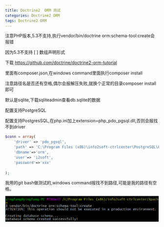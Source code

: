 ```yaml
---
title: Doctrine2  ORM 测试
categories: Doctrine2 ORM
tags: Doctrine2 ORM
---
```




注意PHP版本,5.3不支持,执行vendor/bin/doctrine orm:schema-tool:create会报错

因为5.3不支持 [ ] 数组声明形式

下载 https://github.com/doctrine/doctrine2-orm-tutorial

里面有composer.json,在windows command里面执行composer install

注意路径名是否还有空格,偶尔会报解压失败,就换个正常的目录composer install即可

默认是sqlite,下载sqliteadmin查看db.sqlite的数据

配置支持PostgreSQL

配置支持PostgresSQL,在php.ini加上extension=php_pdo_pgsql.dll,否则会报找不到driver

```php
$conn = array(
    'driver' => 'pdo_pgsql',
    'path' => 'C:\Program Files (x86)\info2soft-ctrlcenter\PostgreSQL\8.3\bin\pgAdmin3.exe',
    'dbname'=>'orm',
    'user'=> 'i2soft',
    'password'=>'xxx'

);
```

我用的git bash做测试的,windows command报找不到路径,可能是我的路径有空格。

![img](img/php/orm-demo-1.png)



